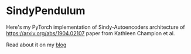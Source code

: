 # SindyPendulum

Here's my PyTorch implementation of Sindy-Autoencoders architecture of https://arxiv.org/abs/1904.02107 paper from Kathleen Champion et al.

Read about it on my [blog](https://pietro-sillano.github.io/projects/3.SINDY/)
